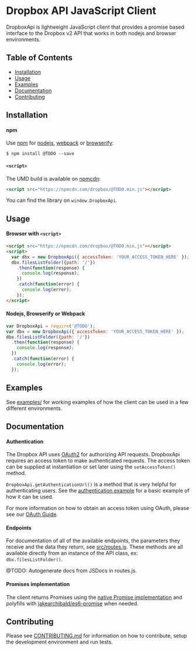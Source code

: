 # Dropbox API JavaScript Client

DropboxApi is lightweight JavaScript client that provides a promise based
interface to the Dropbox v2 API that works in both nodejs and browser
environments.

## Table of Contents

- [Installation](#installation)
- [Usage](#usage)
- [Examples](#examples)
- [Documentation](#documentation)
- [Contributing](#contributing)

## Installation

#### npm

Use [npm](https://www.npmjs.com/) for [nodejs](https://nodejs.org/en/),
[webpack](https://github.com/webpack/webpack) or
[browserify](http://browserify.org/):

```console
$ npm install @TODO --save
```

#### `<script>`

The UMD build is available on [npmcdn](https://npmcdn.com/):

```html
<script src="https://npmcdn.com/dropbox/@TODO.min.js"></script>
```

You can find the library on `window.DropboxApi`.

## Usage

#### Browser with `<script>`

```html
<script src="https://npmcdn.com/dropbox/@TODO.min.js"></script>
<script>
  var dbx = new DropboxApi({ accessToken: 'YOUR_ACCESS_TOKEN_HERE' });
  dbx.filesListFolder({path: '/'})
    .then(function(response) {
      console.log(response);
    })
    .catch(function(error) {
      console.log(error);
    });
</script>
```

#### Nodejs, Browserify or Webpack

```javascript
var DropboxApi = require('@TODO');
var dbx = new DropboxApi({ accessToken: 'YOUR_ACCESS_TOKEN_HERE' });
dbx.filesListFolder({path: '/'})
  .then(function(response) {
    console.log(response);
  })
  .catch(function(error) {
    console.log(error);
  });
```

## Examples

See [examples/](examples/) for working examples of how the client can be
used in a few different environments.

## Documentation

#### Authentication

The Dropbox API uses [OAuth2](http://oauth.net/) for authorizing API
requests. DropboxApi requires an access token to make authenticated
requests. The access token can be supplied at instantiation or set later
using the `setAccessToken()` method.

`DropboxApi.getAuthenticationUrl()` is a method that is very helpful for
authenticating users. See the [authentication
example](examples/auth/index.html) for a basic example of how it can be
used.

For more information on how to obtain an access token using OAuth, please
see our [OAuth
Guide](https://www.dropbox.com/developers/reference/oauth-guide).

#### Endpoints

For documentation of all of the available endpoints, the parameters they
receive and the data they return, see [src/routes.js](src/routes.js).
These methods are all available directly from an instance of the API
class, ex: `dbx.filesListFolder()`.

@TODO: Autogenerate docs from JSDocs in routes.js.

#### Promises implementation

The client returns Promises using the [native Promise
implementation](https://developer.mozilla.org/en/docs/Web/JavaScript/Reference/Global_Objects/Promise)
and polyfills with
[jakearchibald/es6-promise](https://github.com/stefanpenner/es6-promise)
when needed.

## Contributing

Please see [CONTRIBUTING.md](./CONTRIBUTING.md) for information on how to
contribute, setup the development environment and run tests.
